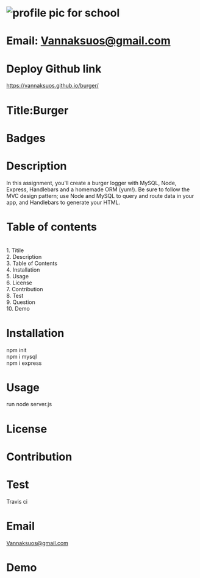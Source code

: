 
# ![profile pic for school](https://avatars1.githubusercontent.com/u/59664686?v=4)

# Email: Vannaksuos@gmail.com

# Deploy Github link
https://vannaksuos.github.io/burger/ 

# Title:Burger

# Badges


# Description
In this assignment, you'll create a burger logger with MySQL, Node, Express, Handlebars and a homemade ORM (yum!). Be sure to follow the MVC design pattern; use Node and MySQL to query and route data in your app, and Handlebars to generate your HTML.

# Table of contents
<br/>1. Titile<br/>2. Description<br/>3. Table of Contents<br/>4. Installation<br/>5. Usage<br/>6. License<br/>7. Contribution<br/>8. Test<br/>9. Question<br/>10. Demo<br/>

# Installation
npm init <br> npm i mysql<br> npm i express

# Usage
run node server.js

# License


# Contribution


# Test
Travis ci

# Email
Vannaksuos@gmail.com

# Demo


